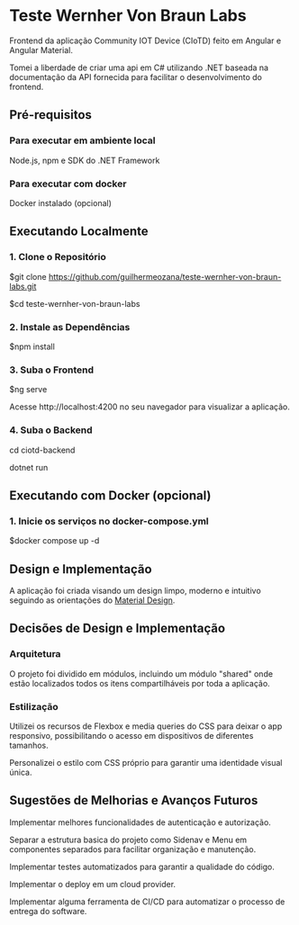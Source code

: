 # Teste Wernher Von Braun Labs

Frontend da aplicação Community IOT Device (CIoTD) feito em Angular e Angular Material.

Tomei a liberdade de criar uma api em C# utilizando .NET baseada na documentação da API fornecida para facilitar o desenvolvimento do frontend.

## Pré-requisitos

### Para executar em ambiente local

Node.js, npm e SDK do .NET Framework

### Para executar com docker

Docker instalado (opcional)

## Executando Localmente

### 1. Clone o Repositório

$git clone https://github.com/guilhermeozana/teste-wernher-von-braun-labs.git

$cd teste-wernher-von-braun-labs

### 2. Instale as Dependências

$npm install

### 3. Suba o Frontend
$ng serve

Acesse http://localhost:4200 no seu navegador para visualizar a aplicação.

### 4. Suba o Backend

cd ciotd-backend

dotnet run

## Executando com Docker (opcional)

### 1. Inicie os serviços no docker-compose.yml
  
$docker compose up -d

## Design e Implementação

A aplicação foi criada visando um design limpo, moderno e intuitivo seguindo as orientações do [Material Design](https://m2.material.io/design).



## Decisões de Design e Implementação

### Arquitetura

O projeto foi dividido em módulos, incluindo um módulo "shared" onde estão localizados todos os itens compartilháveis por toda a aplicação.

### Estilização

Utilizei os recursos de Flexbox e media queries do CSS para deixar o app responsivo, possibilitando o acesso em dispositivos de diferentes tamanhos.

Personalizei o estilo com CSS próprio para garantir uma identidade visual única.

## Sugestões de Melhorias e Avanços Futuros

Implementar melhores funcionalidades de autenticação e autorização.

Separar a estrutura basica do projeto como Sidenav e Menu em componentes separados para facilitar organização e manutenção.

Implementar testes automatizados para garantir a qualidade do código.

Implementar o deploy em um cloud provider.

Implementar alguma ferramenta de CI/CD para automatizar o processo de entrega do software.



